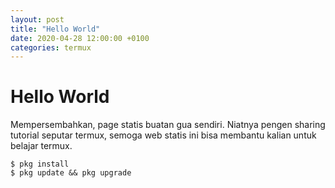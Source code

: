 ```yaml
---
layout: post
title: "Hello World"
date: 2020-04-28 12:00:00 +0100
categories: termux
---
```


# Hello World

Mempersembahkan, page statis buatan gua sendiri. Niatnya pengen sharing tutorial seputar termux, semoga web statis ini bisa membantu kalian untuk belajar termux.

```
$ pkg install
$ pkg update && pkg upgrade
```
